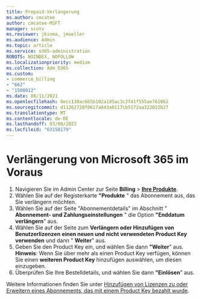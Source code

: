 ```yaml
---
title: Prepaid-Verlängerung
ms.author: cmcatee
author: cmcatee-MSFT
manager: scotv
ms.reviewer: jkinma, jmueller
ms.audience: Admin
ms.topic: article
ms.service: o365-administration
ROBOTS: NOINDEX, NOFOLLOW
ms.localizationpriority: medium
ms.collection: Adm_O365
ms.custom:
- commerce_billing
- "662"
- "1500012"
ms.date: 08/11/2021
ms.openlocfilehash: 0ecc130ac665b102a1d5ac3c2f41f555ae761862
ms.sourcegitcommit: d11262728f0617a843a0117cb5172aa322022b27
ms.translationtype: MT
ms.contentlocale: de-DE
ms.lasthandoff: 03/08/2022
ms.locfileid: "63158179"
---
```

# <a name="prepaid-microsoft-365-renewal"></a>Verlängerung von Microsoft 365 im Voraus

1. Navigieren Sie im Admin Center zur Seite **Billing** \> **[Ihre Produkte](https://go.microsoft.com/fwlink/p/?linkid=842054)**.
2. Wählen Sie auf der Registerkarte **"Produkte** " das Abonnement aus, das Sie verlängern möchten.
3. Wählen Sie auf der Seite "Abonnementdetails" im Abschnitt " **Abonnement- und Zahlungseinstellungen** " die Option **"Enddatum verlängern**" aus.
4. Wählen Sie auf der Seite zum **Verlängern oder Hinzufügen von Benutzerlizenzen** **einen neuen und nicht verwendeten Product Key verwenden** und dann " **Weiter**" aus.
5. Geben Sie den Product Key ein, und wählen Sie dann **"Weiter**" aus.
    **Hinweis**: Wenn Sie über mehr als einen Product Key verfügen, können Sie einen **weiteren Product Key** hinzufügen auswählen, um diesen einzugeben.
6. Überprüfen Sie Ihre Bestelldetails, und wählen Sie dann **"Einlösen**" aus.

Weitere Informationen finden Sie unter [Hinzufügen von Lizenzen zu oder Erweitern eines Abonnements, das mit einem Product Key bezahlt wurde](https://docs.microsoft.com/microsoft-365/commerce/licenses/add-licenses-using-product-key).